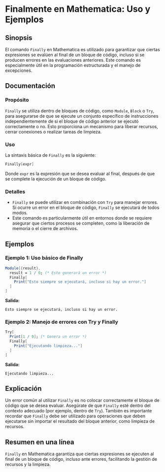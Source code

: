 <!--
Meta Description: # Finalmente en Mathematica: Uso y Ejemplos ## Sinopsis El comando `Finally` en Mathematica es utilizado para garantizar que ciertas expresiones se ev...
Meta Keywords: finally, que, bloque, código, mathematica
-->

# Finalmente en Mathematica: Uso y Ejemplos

## Sinopsis
El comando `Finally` en Mathematica es utilizado para garantizar que ciertas expresiones se evalúen al final de un bloque de código, incluso si se producen errores en las evaluaciones anteriores. Este comando es especialmente útil en la programación estructurada y el manejo de excepciones.

## Documentación
### Propósito
`Finally` se utiliza dentro de bloques de código, como `Module`, `Block` o `Try`, para asegurarse de que se ejecute un conjunto específico de instrucciones independientemente de si el bloque de código anterior se ejecutó correctamente o no. Esto proporciona un mecanismo para liberar recursos, cerrar conexiones o realizar tareas de limpieza.

### Uso
La sintaxis básica de `Finally` es la siguiente:

```mathematica
Finally[expr]
```

Donde `expr` es la expresión que se desea evaluar al final, después de que se complete la ejecución de un bloque de código.

### Detalles
- `Finally` se puede utilizar en combinación con `Try` para manejar errores. Si ocurre un error en el bloque de código, `Finally` se ejecutará de todos modos.
- Este comando es particularmente útil en entornos donde se requiere asegurar que ciertos procesos se completen, como la liberación de memoria o el cierre de archivos.

## Ejemplos
### Ejemplo 1: Uso básico de Finally
```mathematica
Module[{result},
  result = 1 / 0; (* Esto generará un error *)
  Finally[
    Print["Esto siempre se ejecutará, incluso si hay un error."]
  ]
]
```
**Salida:**
```
Esto siempre se ejecutará, incluso si hay un error.
```

### Ejemplo 2: Manejo de errores con Try y Finally
```mathematica
Try[
  Print[1 / 0]; (* Genera un error *)
  Finally[
    Print["Ejecutando limpieza..."]
  ]
]
```
**Salida:**
```
Ejecutando limpieza...
```

## Explicación
Un error común al utilizar `Finally` es no colocar correctamente el bloque de código que se desea evaluar. Asegúrate de que `Finally` esté dentro del contexto adecuado (por ejemplo, dentro de `Try`). También es importante recordar que `Finally` debe ser utilizado para operaciones que deben ejecutarse sin importar el resultado del bloque anterior, como limpieza de recursos.

## Resumen en una línea
`Finally` en Mathematica garantiza que ciertas expresiones se ejecuten al final de un bloque de código, incluso ante errores, facilitando la gestión de recursos y la limpieza.